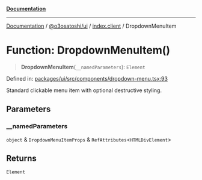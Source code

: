 [**Documentation**](../../../../README.md)

***

[Documentation](../../../../README.md) / [@o3osatoshi/ui](../../README.md) / [index.client](../README.md) / DropdownMenuItem

# Function: DropdownMenuItem()

> **DropdownMenuItem**(`__namedParameters`): `Element`

Defined in: [packages/ui/src/components/dropdown-menu.tsx:93](https://github.com/o3osatoshi/experiment/blob/54ab00df974a3e9f8283fbcd8c611ed1e0274132/packages/ui/src/components/dropdown-menu.tsx#L93)

Standard clickable menu item with optional destructive styling.

## Parameters

### \_\_namedParameters

`object` & `DropdownMenuItemProps` & `RefAttributes`\<`HTMLDivElement`\>

## Returns

`Element`
